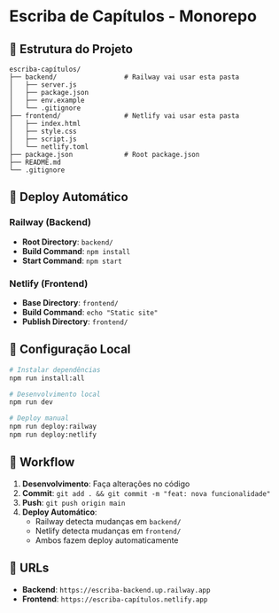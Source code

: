 # Escriba de Capítulos - Monorepo

## 📁 Estrutura do Projeto

```
escriba-capítulos/
├── backend/                 # Railway vai usar esta pasta
│   ├── server.js
│   ├── package.json
│   ├── env.example
│   └── .gitignore
├── frontend/                # Netlify vai usar esta pasta
│   ├── index.html
│   ├── style.css
│   ├── script.js
│   └── netlify.toml
├── package.json             # Root package.json
├── README.md
└── .gitignore
```

## 🚀 Deploy Automático

### Railway (Backend)
- **Root Directory**: `backend/`
- **Build Command**: `npm install`
- **Start Command**: `npm start`

### Netlify (Frontend)
- **Base Directory**: `frontend/`
- **Build Command**: `echo "Static site"`
- **Publish Directory**: `frontend/`

## 🔧 Configuração Local

```bash
# Instalar dependências
npm run install:all

# Desenvolvimento local
npm run dev

# Deploy manual
npm run deploy:railway
npm run deploy:netlify
```

## 📝 Workflow

1. **Desenvolvimento**: Faça alterações no código
2. **Commit**: `git add . && git commit -m "feat: nova funcionalidade"`
3. **Push**: `git push origin main`
4. **Deploy Automático**: 
   - Railway detecta mudanças em `backend/`
   - Netlify detecta mudanças em `frontend/`
   - Ambos fazem deploy automaticamente

## 🔗 URLs

- **Backend**: `https://escriba-backend.up.railway.app`
- **Frontend**: `https://escriba-capítulos.netlify.app`
